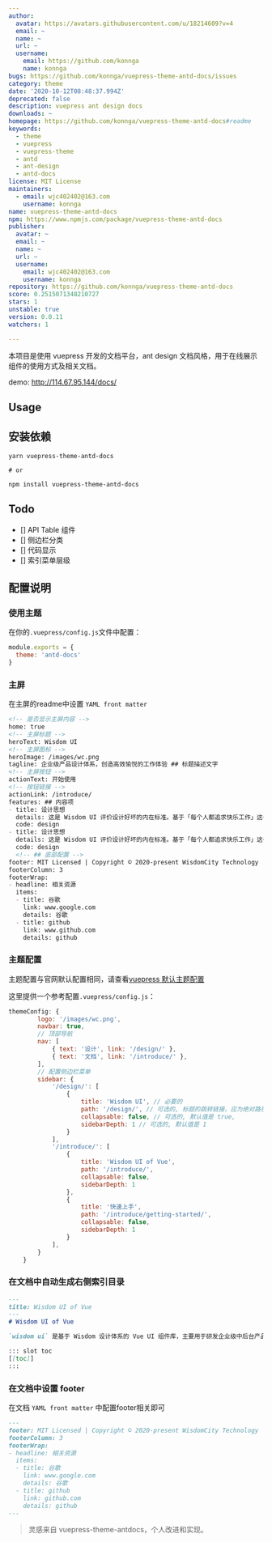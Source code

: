 ```yaml
---
author:
  avatar: https://avatars.githubusercontent.com/u/18214609?v=4
  email: ~
  name: ~
  url: ~
  username:
    email: https://github.com/konnga
    name: konnga
bugs: https://github.com/konnga/vuepress-theme-antd-docs/issues
category: theme
date: '2020-10-12T08:48:37.994Z'
deprecated: false
description: vuepress ant design docs
downloads: ~
homepage: https://github.com/konnga/vuepress-theme-antd-docs#readme
keywords:
  - theme
  - vuepress
  - vuepress-theme
  - antd
  - ant-design
  - antd-docs
license: MIT License
maintainers:
  - email: wjc402402@163.com
    username: konnga
name: vuepress-theme-antd-docs
npm: https://www.npmjs.com/package/vuepress-theme-antd-docs
publisher:
  avatar: ~
  email: ~
  name: ~
  url: ~
  username:
    email: wjc402402@163.com
    username: konnga
repository: https://github.com/konnga/vuepress-theme-antd-docs
score: 0.2515071348210727
stars: 1
unstable: true
version: 0.0.11
watchers: 1

---
```


本项目是使用 vuepress 开发的文档平台，ant design 文档风格，用于在线展示组件的使用方式及相关文档。

demo: http://114.67.95.144/docs/

## Usage

## 安装依赖
```shell
yarn vuepress-theme-antd-docs

# or

npm install vuepress-theme-antd-docs
```

## Todo

- [] API Table 组件
- [] 侧边栏分类
- [] 代码显示
- [] 索引菜单层级

## 配置说明

### 使用主题

在你的`.vuepress/config.js`文件中配置：

```js
module.exports = {
  theme: 'antd-docs'
}
```

### 主屏

在主屏的readme中设置 `YAML front matter`

```md
<!-- 是否显示主屏内容 -->
home: true
<!-- 主屏标题 -->
heroText: Wisdom UI
<!-- 主屏图标 -->
heroImage: /images/wc.png
tagline: 企业级产品设计体系，创造高效愉悦的工作体验 ## 标题描述文字
<!-- 主屏按钮 -->
actionText: 开始使用
<!-- 按钮链接 -->
actionLink: /introduce/
features: ## 内容项
- title: 设计思想
  details: 这是 Wisdom UI 评价设计好坏的内在标准。基于「每个人都追求快乐工作」这一假定，我们在「确定性」和「自然」的基础上，新增「意义感」和「生长性」两个价值观，指引每个设计者做更好地判断和决策。
  code: design
- title: 设计思想
  details: 这是 Wisdom UI 评价设计好坏的内在标准。基于「每个人都追求快乐工作」这一假定，我们在「确定性」和「自然」的基础上，新增「意义感」和「生长性」两个价值观，指引每个设计者做更好地判断和决策。
  code: design
  <!-- ## 底部配置 -->
footer: MIT Licensed | Copyright © 2020-present WisdomCity Technology
footerColumn: 3
footerWrap:
- headline: 相关资源
  items:
  - title: 谷歌
    link: www.google.com
    details: 谷歌
  - title: github
    link: www.github.com
    details: github
```

### 主题配置

主题配置与官网默认配置相同，请查看[vuepress 默认主题配置](https://vuepress.vuejs.org/zh/theme/default-theme-config.html)

这里提供一个参考配置`.vuepress/config.js`：

```js
themeConfig: {
        logo: '/images/wc.png',
        navbar: true,
        // 顶部导航
        nav: [
            { text: '设计', link: '/design/' },
            { text: '文档', link: '/introduce/' },
        ],
        // 配置侧边栏菜单
        sidebar: {
            '/design/': [
                {
                    title: 'Wisdom UI', // 必要的
                    path: '/design/', // 可选的, 标题的跳转链接，应为绝对路径且必须存在
                    collapsable: false, // 可选的, 默认值是 true,
                    sidebarDepth: 1 // 可选的, 默认值是 1
                }
            ],
            '/introduce/': [
                {
                    title: 'Wisdom UI of Vue',
                    path: '/introduce/',
                    collapsable: false,
                    sidebarDepth: 1
                },
                {
                    title: '快速上手',
                    path: '/introduce/getting-started/',
                    collapsable: false,
                    sidebarDepth: 1
                }
            ],
        }
    }
```

### 在文档中自动生成右侧索引目录

```md
---
title: Wisdom UI of Vue
---
# Wisdom UI of Vue

`wisdom ui` 是基于 Wisdom 设计体系的 Vue UI 组件库，主要用于研发企业级中后台产品。

::: slot toc
[[toc]]
:::
```

### 在文档中设置 footer

在文档 `YAML front matter` 中配置footer相关即可

```md
---
footer: MIT Licensed | Copyright © 2020-present WisdomCity Technology
footerColumn: 3
footerWrap:
- headline: 相关资源
  items:
  - title: 谷歌
    link: www.google.com
    details: 谷歌
  - title: github
    link: github.com
    details: github
---
```

> 灵感来自 vuepress-theme-antdocs，个人改进和实现。
